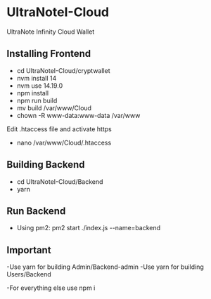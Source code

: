 # UltraNoteI-Cloud

UltraNote Infinity Cloud Wallet

## Installing Frontend

- cd UltraNoteI-Cloud/cryptwallet
- nvm install 14
- nvm use 14.19.0
- npm install
- npm run build
- mv build /var/www/Cloud
- chown -R www-data:www-data /var/www

Edit .htaccess file and activate https

- nano /var/www/Cloud/.htaccess

## Building Backend

- cd UltraNoteI-Cloud/Backend
- yarn

## Run Backend

- Using pm2: pm2 start ./index.js --name=backend

## Important

-Use yarn for building Admin/Backend-admin
-Use yarn for building Users/Backend

-For everything else use npm i
